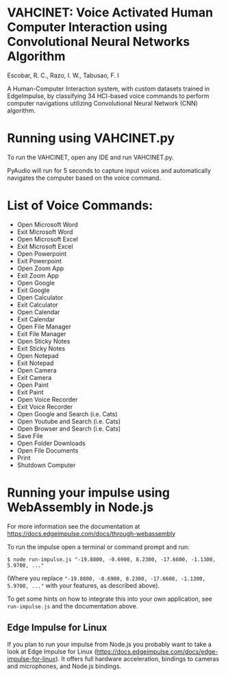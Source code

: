 # VAHCINET: Voice Activated Human Computer Interaction using Convolutional Neural Networks Algorithm
Escobar, R. C., Razo, I. W., Tabusao, F. I

A Human-Computer Interaction system, with custom datasets trained in EdgeImpulse, by classifying 34 HCI-based voice commands to perform computer navigations utilizing Convolutional Neural Network (CNN) algorithm.
# Running using VAHCINET.py

To run the VAHCINET, open any IDE and run VAHCINET.py. 

PyAudio will run for 5 seconds to capture input voices and automatically navigates the computer based on the voice command.

# List of Voice Commands:
 - Open Microsoft Word
 - Exit Microsoft Word
 - Open Microsoft Excel
 - Exit Microsoft Excel
 - Open Powerpoint
 - Exit Powerpoint
 - Open Zoom App
 - Exit Zoom App
 - Open Google
 - Exit Google
 - Open Calculator
 - Exit Calculator
 - Open Calendar
 - Exit Calendar
 - Open File Manager
 - Exit File Manager
 - Open Sticky Notes
 - Exit Sticky Notes
 - Open Notepad
 - Exit Notepad
 - Open Camera
 - Exit Camera
 - Open Paint
 - Exit Paint
 - Open Voice Recorder
 - Exit Voice Recorder
 - Open Google and Search <User Define> (i.e. Cats)
 - Open Youtube and Search <User Define> (i.e. Cats)
 - Open Browser and Search <User Define> (i.e. Cats)
 - Save File
 - Open Folder Downloads
 - Open File Documents
 - Print 
 - Shutdown Computer

# Running your impulse using WebAssembly in Node.js

For more information see the documentation at https://docs.edgeimpulse.com/docs/through-webassembly

To run the impulse open a terminal or command prompt and run:

```
$ node run-impulse.js "-19.8800, -0.6900, 8.2300, -17.6600, -1.1300, 5.9700, ..."
```

(Where you replace `"-19.8800, -0.6900, 8.2300, -17.6600, -1.1300, 5.9700, ..."` with your features, as described above).

To get some hints on how to integrate this into your own application, see `run-impulse.js` and the documentation above.

## Edge Impulse for Linux

If you plan to run your impulse from Node.js you probably want to take a look at Edge Impulse for Linux (https://docs.edgeimpulse.com/docs/edge-impulse-for-linux). It offers full hardware acceleration, bindings to cameras and microphones, and Node.js bindings.
